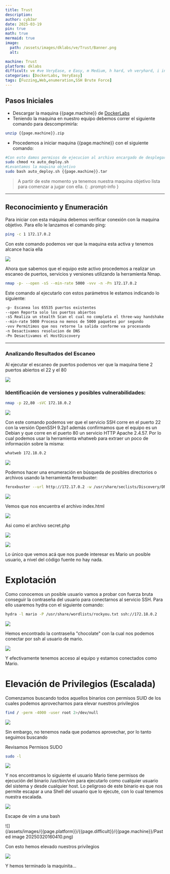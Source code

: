 ```yaml
---
title: Trust
description:
author: cyb3ar
date: 2025-03-19
pin: true
math: true
mermaid: true
image:
  path: /assets/images/dklabs/ve/Trust/Banner.png
  alt: 

machine: Trust
platform: dklabs
difficult: ve #ve VeryEase, e Easy, m Medium, h hard, vh veryhard, i insane
categories: [DockerLabs, VeryEasy]
tags: [Fuzzing,Web,enumeration,SSH Brute Force]
---
```


## Pasos Iniciales

- Descargar la maquina {{page.machine}} de [DockerLabs](https://dockerlabs.es/)
- Teniendo la maquina en nuestro equipo debemos correr el siguiente comando para descomprimirla:

```bash
unzip {{page.machine}}.zip
```

- Procedemos a iniciar maquina {{page.machine}} con el siguiente comando:

```bash
#Con esto damos permisos de ejecucion al archivo encargado de desplegarnos la maquina.
sudo chmod +x auto_deploy.sh
#Levantamos la maquina objetivo
sudo bash auto_deploy.sh {{page.machine}}.tar
```

<!-- markdownlint-capture -->
<!-- markdownlint-disable -->

> A partir de este momento ya tenemos nuestra maquina objetivo lista para comenzar a jugar con ella.
{: .prompt-info }

<!-- markdownlint-restore -->

----------------------------------------------------------------------------

## Reconocimiento y Enumeración

Para iniciar con esta máquina debemos verificar conexión con la maquina objetivo. Para ello le lanzamos el comando ping:

```bash
ping -c 1 172.17.0.2
```

Con este comando podemos ver que la maquina esta activa y tenemos alcance hacia ella

![](/assets/images/{{page.platform}}/{{page.difficult}}/{{page.machine}}/Ping.png)

Ahora que sabemos que el equipo este activo procedemos a realizar un escaneo de puertos, servicios y versiones utilizando la herramienta Nmap.

```bash
nmap -p- --open -sS --min-rate 5000 -vvv -n -Pn 172.17.0.2
```

Este comando al ejecutarlo con estos parámetros le estamos indicando lo siguiente:

```bash
-p- Escanea los 65535 puertos existentes
--open Reporta solo los puertos abiertos
-sS Realiza un stealth Scan el cual no completa el three-way handshake (SYN / SYN-ACK / RST)
--min-rate 5000 Procesa no menos de 5000 paquetes por segundo
-vvv Permitimos que nos retorne la salida conforme va procesando
-n Desactivamos resolucion de DNS
-Pn Desactivamos el HostDiscovery
```

---------------------------------------------------------------------------------------------------------
### Analizando Resultados del Escaneo

Al ejecutar el escaneo de puertos podemos ver que la maquina tiene 2 puertos abiertos el 22 y el 80

![](/assets/images/{{page.platform}}/{{page.difficult}}/{{page.machine}}/Primer_Escaneo.png)

### Identificación de versiones y posibles vulnerabilidades:

```bash
nmap -p 22,80 -sVC 172.18.0.2
```

![](/assets/images/{{page.platform}}/{{page.difficult}}/{{page.machine}}/Escaneo_Puertos_Servicios.png)

Con este comando podemos ver que el servicio SSH corre en el puerto 22 con la versión OpenSSH 9.2p1 además confirmamos que el equipo es un Debian y que corre en el puerto 80 un servicio HTTP Apache 2.4.57. Por lo cual podemos usar la herramienta whatweb para extraer un poco de información sobre la misma:

```bash
whatweb 172.18.0.2
```

![](/assets/images/{{page.platform}}/{{page.difficult}}/{{page.machine}}/Whatweb.png)

Podemos hacer una enumeración en búsqueda de posibles directorios o archivos usando la herramienta feroxbuster:

```bash
feroxbuster --url http://172.17.0.2 -w /usr/share/seclists/Discovery/DNS/subdomains-top1million-110000.txt -t 200 -d 0 -x php,html,txt
```
![](/assets/images/{{page.platform}}/{{page.difficult}}/{{page.machine}}/Feroxbuster.png)

Vemos que nos encuentra el archivo index.html

![](/assets/images/{{page.platform}}/{{page.difficult}}/{{page.machine}}/Index_html.png)

Asi como el archivo secret.php

![](/assets/images/{{page.platform}}/{{page.difficult}}/{{page.machine}}/Secret.png)

![](/assets/images/{{page.platform}}/{{page.difficult}}/{{page.machine}}/SecretCodeSource.png)

Lo único que vemos acá que nos puede interesar es Mario un posible usuario, a nivel del código fuente no hay nada.

# Explotación 

Como conocemos un posible usuario vamos a probar con fuerza bruta conseguir la contraseña del usuario para conectarnos al servicio SSH. Para ello usaremos hydra con el siguiente comando:

```bash
hydra -l mario -P /usr/share/wordlists/rockyou.txt ssh://172.18.0.2
```

![](/assets/images/{{page.platform}}/{{page.difficult}}/{{page.machine}}/Hydra1.png)

Hemos encontrado la contraseña "chocolate" con la cual nos podemos conectar por ssh al usuario de mario.

![](/assets/images/{{page.platform}}/{{page.difficult}}/{{page.machine}}/ssh.png)

Y efectivamente tenemos acceso al equipo y estamos conectados como Mario.

# Elevación de Privilegios (Escalada)

Comenzamos buscando todos aquellos binarios con permisos SUID de los cuales podemos aprovecharnos para elevar nuestros privilegios

```bash
find / -perm -4000 -user root 2>/dev/null
```

![](/assets/images/{{page.platform}}/{{page.difficult}}/{{page.machine}}/Perms.png)

Sin embargo, no tenemos nada que podamos aprovechar, por lo tanto seguimos buscando

Revisamos Permisos SUDO

```bash
sudo -l
```

![](/assets/images/{{page.platform}}/{{page.difficult}}/{{page.machine}}/PermisosSUDO.png)

Y nos encontramos lo siguiente el usuario Mario tiene permisos de ejecución del binario /usr/bin/vim para ejecutarlo como cualquier usuario del sistema y desde cualquier host. Lo peligroso de este binario es que nos permite escapar a una Shell del usuario que lo ejecute, con lo cual tenemos nuestra escalada.

![](/assets/images/{{page.platform}}/{{page.difficult}}/{{page.machine}}/SudoRoot.png)

Escape de vim a una bash

![](/assets/images/{{page.platform}}/{{page.difficult}}/{{page.machine}}/Pasted image 20250320160410.png)

Con esto hemos elevado nuestros privilegios

![](/assets/images/{{page.platform}}/{{page.difficult}}/{{page.machine}}/Root.png)

Y hemos terminado la maquinita...
